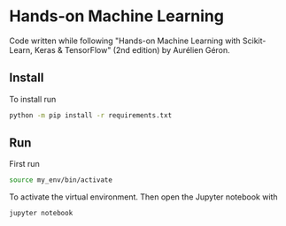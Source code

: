 # Hands-on Machine Learning
Code written while following "Hands-on Machine Learning with Scikit-Learn, Keras & TensorFlow" (2nd edition) by Aurélien Géron.

## Install
To install run
```bash
python -m pip install -r requirements.txt
```

## Run
First run
```bash
source my_env/bin/activate
```
To activate the virtual environment. Then open the Jupyter notebook with
```bash
jupyter notebook
```
